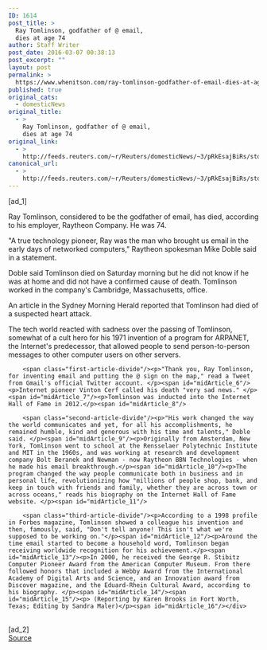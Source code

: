 ```yaml
---
ID: 1614
post_title: >
  Ray Tomlinson, godfather of @ email,
  dies at age 74
author: Staff Writer
post_date: 2016-03-07 00:38:13
post_excerpt: ""
layout: post
permalink: >
  https://www.whenitson.com/ray-tomlinson-godfather-of-email-dies-at-age-74/
published: true
original_cats:
  - domesticNews
original_title:
  - >
    Ray Tomlinson, godfather of @ email,
    dies at age 74
original_link:
  - >
    http://feeds.reuters.com/~r/Reuters/domesticNews/~3/pRkEsajBiRs/story01.htm
canonical_url:
  - >
    http://feeds.reuters.com/~r/Reuters/domesticNews/~3/pRkEsajBiRs/story01.htm
---
```

 [ad_1]
<br><div id="articleText">
<span id="midArticle_start"/>

<span id="midArticle_0"/><span class="focusParagraph" readability="7"><p><span class="articleLocatio&lt;/span&gt;n">Ray Tomlinson, considered to be the godfather of email, has died, according to his employer, Raytheon Company. He was 74.</span></p></span><span id="midArticle_1"/><p>"A true technology pioneer, Ray was the man who brought us email in the early days of networked computers," Raytheon spokesman Mike Doble said in a statement. </p><span id="midArticle_2"/><p>Doble said Tomlinson died on Saturday morning but he did not know if he was at home and did not have a confirmed cause of death. Tomlinson worked in the company's Cambridge, Massachusetts, office.</p><span id="midArticle_3"/><p>An article in the Sydney Morning Herald reported that Tomlinson had died of a suspected heart attack.</p><span id="midArticle_4"/><p>The tech world reacted with sadness over the passing of Tomlinson, somewhat of a cult hero for his 1971 invention of a program for ARPANET, the Internet's predecessor, that allowed people to send person-to-person messages to other computer users on other servers.</p><span id="midArticle_5"/>
        
        <span class="first-article-divide"/><p>"Thank you, Ray Tomlinson, for inventing email and putting the @ sign on the map," read a Tweet from Gmail's official Twitter account. </p><span id="midArticle_6"/><p>Internet pioneer Vinton Cerf called his death "very sad news." </p><span id="midArticle_7"/><p>Tomlinson was inducted into the Internet Hall of Fame in 2012.</p><span id="midArticle_8"/>
        
        <span class="second-article-divide"/><p>"His work changed the way the world communicates and yet, for all his accomplishments, he remained humble, kind and generous with his time and talents," Doble said. </p><span id="midArticle_9"/><p>Originally from Amsterdam, New York, Tomlinson went to school at the Rensselaer Polytechnic Institute and MIT in the 1960s, and was working at research and development company Bolt Beranek and Newman - now Raytheon BBN Technologies - when he made his email breakthrough.</p><span id="midArticle_10"/><p>The program changed the way people communicate both in business and in personal life, revolutionizing how "millions of people shop, bank, and keep in touch with friends and family, whether they are across town or across oceans," reads his biography on the Internet Hall of Fame website. </p><span id="midArticle_11"/>
        
        <span class="third-article-divide"/><p>According to a 1998 profile in Forbes magazine, Tomlinson showed a colleague his invention and then, famously, said, "Don't tell anyone! This isn't what we're supposed to be working on."</p><span id="midArticle_12"/><p>Around the time email started to become a household word, Tomlinson began receiving worldwide recognition for his achievement.</p><span id="midArticle_13"/><p>In 2000, he received the George R. Stibitz Computer Pioneer Award from the American Computer Museum. From there followed honors that included a Webby Award from the International Academy of Digital Arts and Science, and an Innovation award from Discover magazine, and the Eduard-Rhein Cultural Award, according to his biography. </p><span id="midArticle_14"/><span id="midArticle_15"/><p> (Reporting by Karen Brooks in Fort Worth, Texas; Editing by Sandra Maler)</p><span id="midArticle_16"/></div>
<br>[ad_2]
<br><a href="http://feeds.reuters.com/~r/Reuters/domesticNews/~3/pRkEsajBiRs/story01.htm">Source </a>